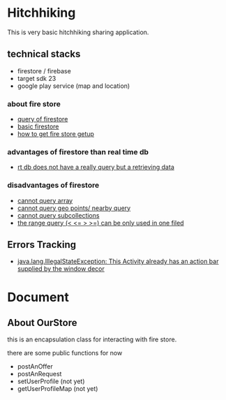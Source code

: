# Hitchhiking
This is very basic hitchhiking sharing application.


## technical stacks
- firestore / firebase
- target sdk 23
- google play service (map and location)

### about fire store
- [query of firestore](https://firebase.google.com/docs/firestore/query-data/queries?utm_source=studio)
- [basic firestore](https://firebase.google.com/docs/firestore/?utm_source=studio)
- [how to get fire store getup](https://cloud.google.com/firestore/docs/quickstart)

### advantages of firestore than real time db
- [rt db does not have a really query but a retrieving data](https://firebase.google.com/docs/database/admin/retrieve-data)

### disadvantages of firestore
- [cannot query array](https://firebase.google.com/docs/firestore/solutions/arrays)
- [cannot query geo points/ nearby query](https://stackoverflow.com/questions/46630507/how-to-run-a-geo-nearby-query-with-firestore)
- [cannot query subcollections](https://stackoverflow.com/questions/46573014/firestore-query-subcollections)
- [the range query (< <= > >=) can be only used in one filed](https://firebase.google.com/docs/firestore/query-data/queries)


## Errors Tracking
- [java.lang.IllegalStateException: This Activity already has an action bar supplied by the window decor](https://stackoverflow.com/questions/26515058/this-activity-already-has-an-action-bar-supplied-by-the-window-decor)


# Document
## About OurStore

this is an encapsulation class for interacting with fire store.

there are some public functions for now
- postAnOffer
- postAnRequest
- setUserProfile (not yet)
- getUserProfileMap (not yet)
